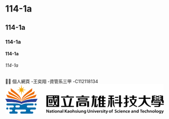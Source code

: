 # 114-1a
## 114-1a
### 114-1a
#### 114-1a
###### 114-1a

🐶😻
個人網頁
-王奕翔
-資管系三甲
-C112118134
![NKUST](nkust.png)
